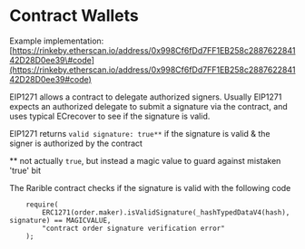 # Contract Wallets

Example implementation: [https://rinkeby.etherscan.io/address/0x998Cf6fDd7FF1EB258c288762284142D28D0ee39\#code](https://rinkeby.etherscan.io/address/0x998Cf6fDd7FF1EB258c288762284142D28D0ee39#code)

EIP1271 allows a contract to delegate authorized signers. Usually EIP1271 expects an authorized delegate to submit a signature via the contract, and uses typical ECrecover to see if the signature is valid.

EIP1271 returns `valid signature: true**` if the signature is valid & the signer is authorized by the contract

\*\* not actually `true`, but instead a magic value to guard against mistaken 'true' bit

The Rarible contract checks if the signature is valid with the following code

```text
    require(
        ERC1271(order.maker).isValidSignature(_hashTypedDataV4(hash), signature) == MAGICVALUE,
        "contract order signature verification error"
    );
```

